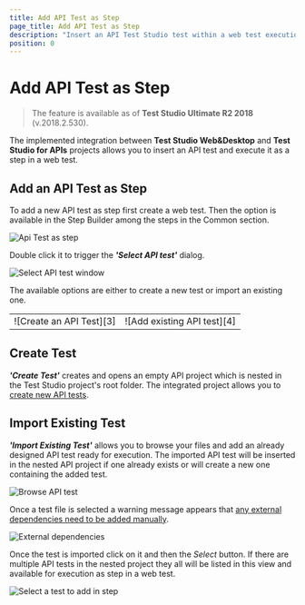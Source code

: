 ```yaml
---
title: Add API Test as Step
page_title: Add API Test as Step
description: "Insert an API Test Studio test within a web test execution. Add an API test as step in a Test Studio web test"
position: 0
---
```

# Add API Test as Step

> The feature is available as of __Test Studio Ultimate R2 2018__ (v.2018.2.530).

The implemented integration between __Test Studio Web&Desktop__ and __Test Studio for APIs__ projects allows you to insert an API test and execute it as a step in a web test.

## Add an API Test as Step

To add a new API test as step first create a web test. Then the option is available in the Step Builder among the steps in the Common section.

![Api Test as step][1]

Double click it to trigger the ___'Select API test'___ dialog. 

![Select API test window][2]

The available options are either to create a new test or import an existing one.

<table id="no-table">
	<tr>
		<td>![Create an API Test][3]</td>
		<td>![Add existing API test][4]</td>
	</tr>
<table>

## Create Test

___'Create Test'___ creates and opens an empty API project which is nested in the Test Studio project's root folder. The integrated project allows you to <a href="https://docs.telerik.com/teststudio-apis/features/steps/overview" target="_blank">create new API tests</a>.

## Import Existing Test

___'Import Existing Test'___ allows you to browse your files and add an already designed API test ready for execution. The imported API test will be inserted in the nested API project if one already exists or will create a new one containing the added test.

![Browse API test][5]

Once a test file is selected a warning message appears that <a href="/features/execute-apitest/edit-integrated-api-project" target="_blank">any external dependencies need to be added manually</a>.

![External dependencies][6]

Once the test is imported click on it and then the _Select_ button. If there are multiple API tests in the nested project they all will be listed in this view and available for execution as step in a web test. 

![Select a test to add in step][7]

[1]: /img/features/execute-apitest/add-api-test-as-step/add-step.png
[2]: /img/features/execute-apitest/add-api-test-as-step/select-apitest-window.png
[3]: /img/features/execute-apitest/add-api-test-as-step/create-edit.png
[4]: /img/features/execute-apitest/add-api-test-as-step/import-existing.png
[5]: /img/features/execute-apitest/add-api-test-as-step/browse-apitest.png
[6]: /img/features/execute-apitest/add-api-test-as-step/warning.png
[7]: /img/features/execute-apitest/add-api-test-as-step/select-test.png
[8]: /img/features/execute-apitest/add-api-test-as-step/fig8.png
[9]: /img/features/execute-apitest/add-api-test-as-step/fig9.png